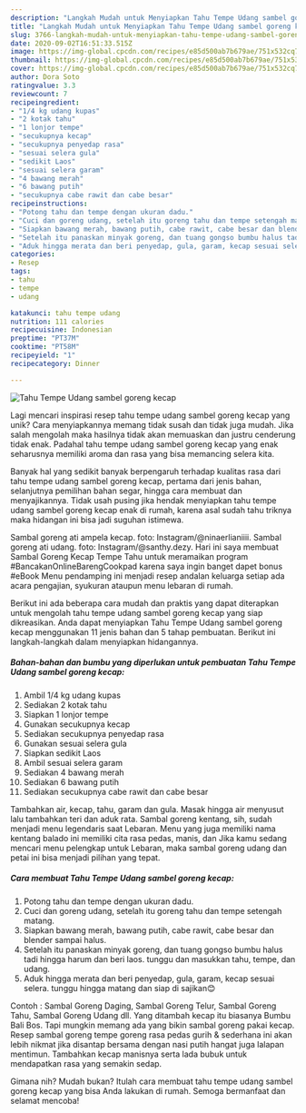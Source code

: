 ```yaml
---
description: "Langkah Mudah untuk Menyiapkan Tahu Tempe Udang sambel goreng kecap yang Bikin Ngiler"
title: "Langkah Mudah untuk Menyiapkan Tahu Tempe Udang sambel goreng kecap yang Bikin Ngiler"
slug: 3766-langkah-mudah-untuk-menyiapkan-tahu-tempe-udang-sambel-goreng-kecap-yang-bikin-ngiler
date: 2020-09-02T16:51:33.515Z
image: https://img-global.cpcdn.com/recipes/e85d500ab7b679ae/751x532cq70/tahu-tempe-udang-sambel-goreng-kecap-foto-resep-utama.jpg
thumbnail: https://img-global.cpcdn.com/recipes/e85d500ab7b679ae/751x532cq70/tahu-tempe-udang-sambel-goreng-kecap-foto-resep-utama.jpg
cover: https://img-global.cpcdn.com/recipes/e85d500ab7b679ae/751x532cq70/tahu-tempe-udang-sambel-goreng-kecap-foto-resep-utama.jpg
author: Dora Soto
ratingvalue: 3.3
reviewcount: 7
recipeingredient:
- "1/4 kg udang kupas"
- "2 kotak tahu"
- "1 lonjor tempe"
- "secukupnya kecap"
- "secukupnya penyedap rasa"
- "sesuai selera gula"
- "sedikit Laos"
- "sesuai selera garam"
- "4 bawang merah"
- "6 bawang putih"
- "secukupnya cabe rawit dan cabe besar"
recipeinstructions:
- "Potong tahu dan tempe dengan ukuran dadu."
- "Cuci dan goreng udang, setelah itu goreng tahu dan tempe setengah matang."
- "Siapkan bawang merah, bawang putih, cabe rawit, cabe besar dan blender sampai halus."
- "Setelah itu panaskan minyak goreng, dan tuang gongso bumbu halus tadi hingga harum dan beri laos. tunggu dan masukkan tahu, tempe, dan udang."
- "Aduk hingga merata dan beri penyedap, gula, garam, kecap sesuai selera. tunggu hingga matang dan siap di sajikan😊"
categories:
- Resep
tags:
- tahu
- tempe
- udang

katakunci: tahu tempe udang 
nutrition: 111 calories
recipecuisine: Indonesian
preptime: "PT37M"
cooktime: "PT58M"
recipeyield: "1"
recipecategory: Dinner

---
```



![Tahu Tempe Udang sambel goreng kecap](https://img-global.cpcdn.com/recipes/e85d500ab7b679ae/751x532cq70/tahu-tempe-udang-sambel-goreng-kecap-foto-resep-utama.jpg)

Lagi mencari inspirasi resep tahu tempe udang sambel goreng kecap yang unik? Cara menyiapkannya memang tidak susah dan tidak juga mudah. Jika salah mengolah maka hasilnya tidak akan memuaskan dan justru cenderung tidak enak. Padahal tahu tempe udang sambel goreng kecap yang enak seharusnya memiliki aroma dan rasa yang bisa memancing selera kita.

Banyak hal yang sedikit banyak berpengaruh terhadap kualitas rasa dari tahu tempe udang sambel goreng kecap, pertama dari jenis bahan, selanjutnya pemilihan bahan segar, hingga cara membuat dan menyajikannya. Tidak usah pusing jika hendak menyiapkan tahu tempe udang sambel goreng kecap enak di rumah, karena asal sudah tahu triknya maka hidangan ini bisa jadi suguhan istimewa.

Sambal goreng ati ampela kecap. foto: Instagram/@ninaerlianiiii. Sambal goreng ati udang. foto: Instagram/@santhy.dezy. Hari ini saya membuat Sambal Goreng Kecap Tempe Tahu untuk meramaikan program #BancakanOnlineBarengCookpad karena saya ingin banget dapet bonus #eBook Menu pendamping ini menjadi resep andalan keluarga setiap ada acara pengajian, syukuran ataupun menu lebaran di rumah.


Berikut ini ada beberapa cara mudah dan praktis yang dapat diterapkan untuk mengolah tahu tempe udang sambel goreng kecap yang siap dikreasikan. Anda dapat menyiapkan Tahu Tempe Udang sambel goreng kecap menggunakan 11 jenis bahan dan 5 tahap pembuatan. Berikut ini langkah-langkah dalam menyiapkan hidangannya.

<!--inarticleads1-->

##### Bahan-bahan dan bumbu yang diperlukan untuk pembuatan Tahu Tempe Udang sambel goreng kecap:

1. Ambil 1/4 kg udang kupas
1. Sediakan 2 kotak tahu
1. Siapkan 1 lonjor tempe
1. Gunakan secukupnya kecap
1. Sediakan secukupnya penyedap rasa
1. Gunakan sesuai selera gula
1. Siapkan sedikit Laos
1. Ambil sesuai selera garam
1. Sediakan 4 bawang merah
1. Sediakan 6 bawang putih
1. Sediakan secukupnya cabe rawit dan cabe besar


Tambahkan air, kecap, tahu, garam dan gula. Masak hingga air menyusut lalu tambahkan teri dan aduk rata. Sambal goreng kentang, sih, sudah menjadi menu legendaris saat Lebaran. Menu yang juga memiliki nama kentang balado ini memiliki cita rasa pedas, manis, dan Jika kamu sedang mencari menu pelengkap untuk Lebaran, maka sambal goreng udang dan petai ini bisa menjadi pilihan yang tepat. 

<!--inarticleads2-->

##### Cara membuat Tahu Tempe Udang sambel goreng kecap:

1. Potong tahu dan tempe dengan ukuran dadu.
1. Cuci dan goreng udang, setelah itu goreng tahu dan tempe setengah matang.
1. Siapkan bawang merah, bawang putih, cabe rawit, cabe besar dan blender sampai halus.
1. Setelah itu panaskan minyak goreng, dan tuang gongso bumbu halus tadi hingga harum dan beri laos. tunggu dan masukkan tahu, tempe, dan udang.
1. Aduk hingga merata dan beri penyedap, gula, garam, kecap sesuai selera. tunggu hingga matang dan siap di sajikan😊


Contoh : Sambal Goreng Daging, Sambal Goreng Telur, Sambal Goreng Tahu, Sambal Goreng Udang dll. Yang ditambah kecap itu biasanya Bumbu Bali Bos. Tapi mungkin memang ada yang bikin sambal goreng pakai kecap. Resep sambal goreng tempe goreng rasa pedas gurih &amp; sederhana ini akan lebih nikmat jika disantap bersama dengan nasi putih hangat juga lalapan mentimun. Tambahkan kecap manisnya serta lada bubuk untuk mendapatkan rasa yang semakin sedap. 

Gimana nih? Mudah bukan? Itulah cara membuat tahu tempe udang sambel goreng kecap yang bisa Anda lakukan di rumah. Semoga bermanfaat dan selamat mencoba!
